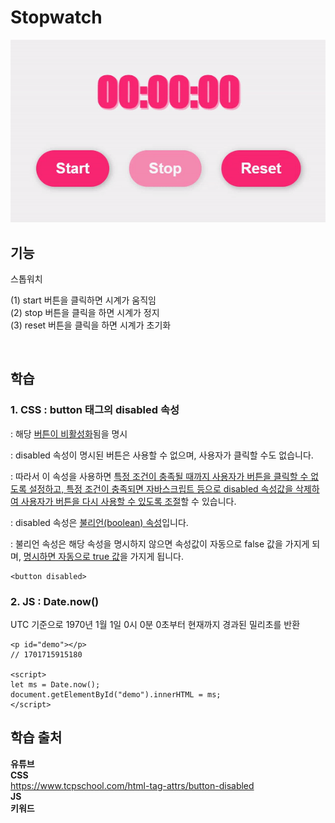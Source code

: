 # Stopwatch
<img src="./image.gif">

## 기능 
스톱워치

(1) start 버튼을 클릭하면 시계가 움직임  
(2) stop 버튼을 클릭을 하면 시계가 정지  
(3) reset 버튼을 클릭을 하면 시계가 초기화

<br>

## 학습  

### 1. CSS : button 태그의 disabled 속성  
: 해당 <u>버튼이 비활성화</u>됨을 명시  

: disabled 속성이 명시된 버튼은 사용할 수 없으며, 사용자가 클릭할 수도 없습니다.

: 따라서 이 속성을 사용하면 <u>특정 조건이 충족될 때까지 사용자가 버튼을 클릭할 수 없도록 설정하고, 특정 조건이 충족되면 자바스크립트 등으로 disabled 속성값을 삭제하여 사용자가 버튼을 다시 사용할 수 있도록 조절</u>할 수 있습니다.  

: disabled 속성은 <u>불리언(boolean) 속성</u>입니다.

: 불리언 속성은 해당 속성을 명시하지 않으면 속성값이 자동으로 false 값을 가지게 되며, <u>명시하면 자동으로 true 값</u>을 가지게 됩니다.

```
<button disabled>
```

### 2. JS : Date.now() 
UTC 기준으로 1970년 1월 1일 0시 0분 0초부터 현재까지 경과된 밀리초를 반환  
```
<p id="demo"></p>
// 1701715915180

<script>
let ms = Date.now();
document.getElementById("demo").innerHTML = ms;
</script>
```


## 학습 출처
**유튜브**    
**CSS**  
https://www.tcpschool.com/html-tag-attrs/button-disabled   
**JS**  
**키워드**  
